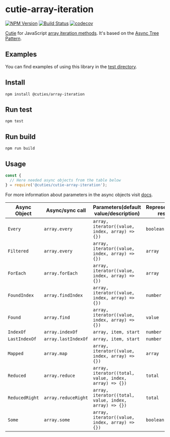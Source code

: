 # cutie-array-iteration

[![NPM Version](https://img.shields.io/npm/v/@cuties/array-iteration.svg)](https://npmjs.org/package/@cuties/array-iteration)
[![Build Status](https://travis-ci.org/Guseyn/cutie-array-iteration.svg?branch=master)](https://travis-ci.org/Guseyn/cutie-array-iteration)
[![codecov](https://codecov.io/gh/Guseyn/cutie-array-iteration/branch/master/graph/badge.svg)](https://codecov.io/gh/Guseyn/cutie-array-iteration)

[Cutie](https://github.com/Guseyn/cutie) for JavaScript [array iteration methods](https://www.w3schools.com/js/js_array_iteration.asp). It's based on the [Async Tree Pattern](https://github.com/Guseyn/async-tree-patern/blob/master/Async_Tree_Patern.pdf).

## Examples

You can find examples of using this library in the [test directory](https://github.com/Guseyn/cutie-array-iteration/tree/master/test).

## Install

`npm install @cuties/array-iteration`

## Run test

`npm test`

## Run build

`npm run build`

## Usage

```js
const {
  // Here needed async objects from the table below
} = require('@cuties/cutie-array-iteration');
```

For more information about parameters in the async objects visit [docs](https://www.w3schools.com/js/js_array_iteration.asp).

| Async Object  | Async/sync call | Parameters(default value/description) | Representation result |
| ------------- | ----------------| ---------- | --------------------- |
| `Every` | `array.every` | `array, iterator((value, index, array) => {})` | `boolean` |
| `Filtered` | `array.every` | `array, iterator((value, index, array) => {})` | `array` |
| `ForEach` | `array.forEach` | `array, iterator((value, index, array) => {})` | `array` |
| `FoundIndex` | `array.findIndex` | `array, iterator((value, index, array) => {})` | `number` |
| `Found` | `array.find` | `array, iterator((value, index, array) => {})` | `value` |
| `IndexOf` | `array.indexOf` | `array, item, start` | `number` |
| `LastIndexOf` | `array.lastIndexOf` | `array, item, start` | `number` |
| `Mapped` | `array.map` | `array, iterator((value, index, array) => {})` | `array` |
| `Reduced` | `array.reduce` | `array, iterator((total, value, index, array) => {})` | `total` |
| `ReducedRight` | `array.reduceRight` | `array, iterator((total, value, index, array) => {})` | `total` |
| `Some` | `array.some` | `array, iterator((value, index, array) => {})` | `boolean` |x
